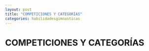 ```yaml
---
layout: post
title: "COMPETICIONES Y CATEGORÍAS"
categories: habilidadesgimnasticas
---
```


# COMPETICIONES Y CATEGORÍAS
